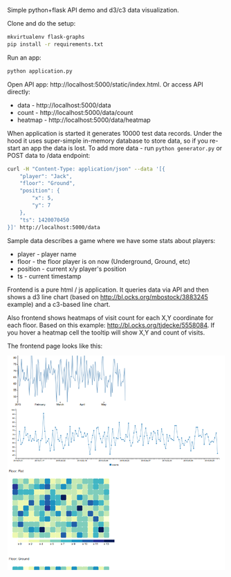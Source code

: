 Simple python+flask API demo and d3/c3 data visualization.

Clone and do the setup:

```bash
mkvirtualenv flask-graphs
pip install -r requirements.txt
```

Run an app:

```bash
python application.py
```

Open API app: http://localhost:5000/static/index.html.
Or access API directly:

- data - http://localhost:5000/data
- count - http://localhost:5000/data/count
- heatmap - http://localhost:5000/data/heatmap

When application is started it generates 10000 test data records.
Under the hood it uses super-simple in-memory database to store data, so if you re-start an app the data is lost.
To add more data - run `python generator.py` or POST data to /data endpoint:

```bash
curl -H "Content-Type: application/json" --data '[{
    "player": "Jack",
    "floor": "Ground",
    "position": {
        "x": 5,
        "y": 7
    },
    "ts": 1420070450
}]' http://localhost:5000/data
```

Sample data describes a game where we have some stats about players:
- player - player name
- floor - the floor player is on now (Underground, Ground, etc)
- position - current x/y player's position
- ts - current timestamp

Frontend is a pure html / js application. It queries data via API and then shows a d3 line chart (based on http://bl.ocks.org/mbostock/3883245 example) and a c3-based line chart.

Also frontend shows heatmaps of visit count for each X,Y coordinate for each floor. Based on this example: http://bl.ocks.org/tjdecke/5558084.
If you hover a heatmap cell the tooltip will show X,Y and count of visits.

The frontend page looks like this:

![screenshot](static/image/screen.png)
